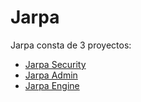 # Jarpa

Jarpa consta de 3 proyectos:
* [Jarpa Security](https://github.com/joseanfernandez/jarpa-security)
* [Jarpa Admin](https://github.com/joseanfernandez/jarpa-admin)
* [Jarpa Engine](https://github.com/joseanfernandez/jarpa-engine)



